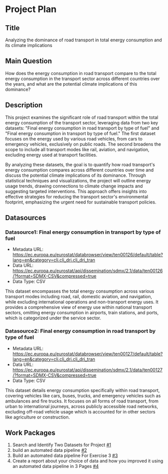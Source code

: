 # Project Plan

## Title

<!-- Give your project a short title. -->

Analyzing the dominance of road transport in total energy consumption and its climate implications

## Main Question

<!-- Think about one main question you want to answer based on the data. -->

How does the energy consumption in road transport compare to the total energy consumption in the transport sector across different countries over the years, and what are the potential climate implications of this dominance?

## Description

<!-- Describe your data science project in max. 200 words. Consider writing about why and how you attempt it. -->

This project examines the significant role of road transport within the total energy consumption of the transport sector, leveraging data from two key datasets: "Final energy consumption in road transport by type of fuel" and "Final energy consumption in transport by type of fuel." The first dataset focuses on the energy used by various road vehicles, from cars to emergency vehicles, exclusively on public roads. The second broadens the scope to include all transport modes like rail, aviation, and navigation, excluding energy used at transport facilities.

By analyzing these datasets, the goal is to quantify how road transport's energy consumption compares across different countries over time and discuss the potential climate implications of its dominance. Through statistical techniques and visualizations, the project will outline energy usage trends, drawing connections to climate change impacts and suggesting targeted interventions. This approach offers insights into effective strategies for reducing the transport sector's environmental footprint, emphasizing the urgent need for sustainable transport policies.

## Datasources

<!-- Describe each datasources you plan to use in a section. Use the prefic "DatasourceX" where X is the id of the datasource. -->

### Datasource1: Final energy consumption in transport by type of fuel

- Metadata URL: https://ec.europa.eu/eurostat/databrowser/view/ten00126/default/table?lang=en&category=cli.cli_dri.cli_dri_tran
- Data URL: https://ec.europa.eu/eurostat/api/dissemination/sdmx/2.1/data/ten00126/?format=SDMX-CSV&compressed=true
- Data Type: CSV

This dataset encompasses the total energy consumption across various transport modes including road, rail, domestic aviation, and navigation, while excluding international operations and non-transport energy uses. It provides a comprehensive view of energy use within national transport sectors, omitting energy consumption in airports, train stations, and ports, which is categorized under the service sector.

### Datasource2: Final energy consumption in road transport by type of fuel

- Metadata URL: https://ec.europa.eu/eurostat/databrowser/view/ten00127/default/table?lang=en&category=cli.cli_dri.cli_dri_tran
- Data URL: https://ec.europa.eu/eurostat/api/dissemination/sdmx/2.1/data/ten00127/?format=SDMX-CSV&compressed=true
- Data Type: CSV

This dataset details energy consumption specifically within road transport, covering vehicles like cars, buses, trucks, and emergency vehicles such as ambulances and fire trucks. It focuses on all forms of road transport, from urban to international journeys, across publicly accessible road networks, excluding off-road vehicle usage which is accounted for in other sectors like agriculture or construction.

## Work Packages

<!-- List of work packages ordered sequentially, each pointing to an issue with more details. -->

1. Search and Identify Two Datasets for Project [#1][i1]
2. build an automated data pipeline [#2][i2]
3. Build an automated data pipeline For Exercise 3 [#3][i3]
4. Create a report about your choice of data and how you improved it using an automated data pipeline in 3 Pages [#4][i4]

[i1]: https://github.com/arezooshafayani/made-project/issues/1
[i2]: https://github.com/arezooshafayani/made-project/issues/2
[i3]: https://github.com/arezooshafayani/made-project/issues/3
[i4]: https://github.com/arezooshafayani/made-project/issues/4
